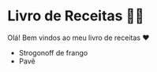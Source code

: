 # Livro de Receitas :woman_cook:

Olá! Bem vindos ao meu livro de receitas :heart:

- Strogonoff de frango
- Pavê

